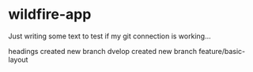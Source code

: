 # wildfire-app

Just writing some text to test if my git connection is working...

headings
created new branch dvelop
created new branch feature/basic-layout
